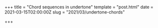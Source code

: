 +++
title = "Chord sequences in undertone"
template = "post.html"
date = 2021-03-15T02:00:00Z
slug = "2021/03/undertone-chords"

+++
